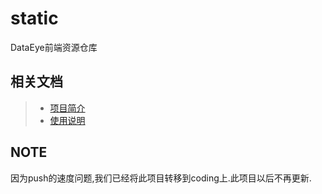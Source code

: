 # static

DataEye前端资源仓库

## 相关文档

> * [项目简介](https://github.com/DataEye/static/blob/master/docs/intro.md)
> * [使用说明](https://github.com/DataEye/static/blob/master/docs/usage.md)

## NOTE

因为push的速度问题,我们已经将此项目转移到coding上.此项目以后不再更新.
